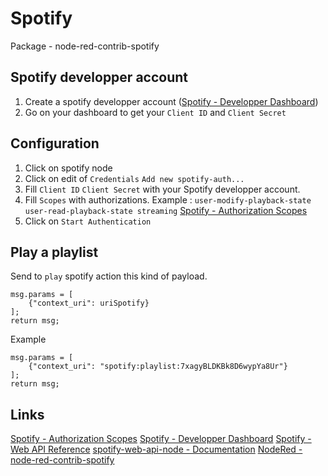 # Spotify

Package - node-red-contrib-spotify

## Spotify developper account

1. Create a spotify developper account ([Spotify - Developper Dashboard](https://developer.spotify.com/dashboard/))
2. Go on your dashboard to get your `Client ID` and `Client Secret`

## Configuration

1. Click on spotify node
2. Click on edit of `Credentials` `Add new spotify-auth...`
3. Fill `Client ID` `Client Secret` with your Spotify developper account.
4. Fill `Scopes` with authorizations. Example : `user-modify-playback-state user-read-playback-state streaming` [Spotify - Authorization Scopes](https://developer.spotify.com/documentation/general/guides/scopes/)
5. Click on `Start Authentication`

## Play a playlist

Send to `play` spotify action this kind of payload.

```
msg.params = [
    {"context_uri": uriSpotify}
];
return msg;
```

Example

```
msg.params = [
    {"context_uri": "spotify:playlist:7xagyBLDKBk8D6wypYa8Ur"}
];
return msg;
```

## Links

[Spotify - Authorization Scopes](https://developer.spotify.com/documentation/general/guides/scopes/)
[Spotify - Developper Dashboard](https://developer.spotify.com/dashboard/)
[Spotify - Web API Reference](https://developer.spotify.com/documentation/web-api/reference/)
[spotify-web-api-node - Documentation](https://github.com/thelinmichael/spotify-web-api-node/blob/master/src/spotify-web-api.js)
[NodeRed - node-red-contrib-spotify](https://github.com/pckhib/node-red-contrib-spotify)

